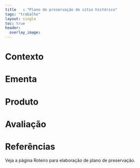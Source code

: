 ```yaml
---
title   : "Plano de preservação de sítio histórico"
tags: "trabalho"
layout: single
toc: true
header:
  overlay_image: 
---
```


# Contexto #

# Ementa #

# Produto #

# Avaliação #

# Referências #

Veja a página Roteiro para elaboração de plano de preservação.

